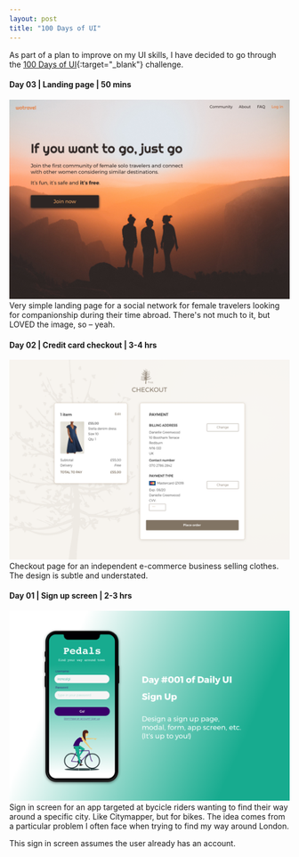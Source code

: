 ```yaml
---
layout: post
title: "100 Days of UI"
---
```


As part of a plan to improve on my UI skills, I have decided to go through the [100 Days of UI](http://www.dailyui.co/){:target="_blank"} challenge.

#### Day 03 | Landing page | 50 mins

![](images/case_studies/30_days_challenge/day_3.png)
Very simple landing page for a social network for female travelers looking for companionship during their time abroad. There's not much to it, but LOVED the image, so – yeah. 

#### Day 02 | Credit card checkout | 3-4 hrs

![](images/case_studies/30_days_challenge/Day_2.png)
Checkout page for an independent e-commerce business selling clothes. The design is subtle and understated.

#### Day 01 | Sign up screen | 2-3 hrs

![](images/case_studies/30_days_challenge/Day_1.png)Sign in screen for an app targeted at bycicle riders wanting to find their way around a specific city. Like Citymapper, but for bikes. The idea comes from a particular problem I often face when trying to find my way around London.

This sign in screen assumes the user already has an account.